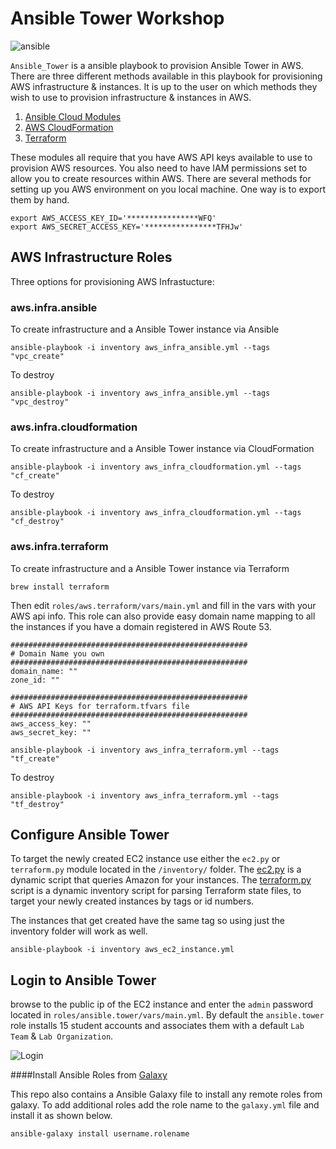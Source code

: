 # Ansible Tower Workshop

![ansible](https://www.redhat.com/cms/managed-files/Ansible-Tower-Logotype-Large-RGB-FullGrey-300x124.png)

`Ansible_Tower` is a ansible playbook to provision Ansible Tower in AWS. There are three different methods available in this playbook for provisioning AWS infrastructure & instances. It is up to the user on which methods they wish to use to provision infrastructure & instances in AWS.  

1. [Ansible Cloud Modules](http://docs.ansible.com/ansible/list_of_cloud_modules.html)
2. [AWS CloudFormation](https://aws.amazon.com/documentation/cloudformation/)
3. [Terraform](https://www.terraform.io/docs/providers/aws/index.html)

These modules all require that you have AWS API keys available to use to provision AWS resources. You also need to have IAM permissions set to allow you to create resources within AWS. There are several methods for setting up you AWS environment on you local machine. One way is to export them by hand.

```
export AWS_ACCESS_KEY_ID='****************WFQ'
export AWS_SECRET_ACCESS_KEY='****************TFHJw'
```


## AWS Infrastructure Roles
Three options for provisioning AWS Infrastucture:


### aws.infra.ansible 

To create infrastructure and a Ansible Tower instance via Ansible

```
ansible-playbook -i inventory aws_infra_ansible.yml --tags "vpc_create" 
```

To destroy

```
ansible-playbook -i inventory aws_infra_ansible.yml --tags "vpc_destroy" 
```


### aws.infra.cloudformation

To create infrastructure and a Ansible Tower instance via CloudFormation

```
ansible-playbook -i inventory aws_infra_cloudformation.yml --tags "cf_create" 
```
To destroy

```
ansible-playbook -i inventory aws_infra_cloudformation.yml --tags "cf_destroy" 
```

### aws.infra.terraform

To create infrastructure and a Ansible Tower instance via Terraform

```
brew install terraform
```

Then edit `roles/aws.terraform/vars/main.yml` and fill in the vars with your AWS api info. This role can also provide easy domain name mapping to all the instances if you have a domain registered in AWS Route 53. 


```
#####################################################
# Domain Name you own
#####################################################
domain_name: ""
zone_id: ""

#####################################################
# AWS API Keys for terraform.tfvars file
#####################################################
aws_access_key: ""
aws_secret_key: ""
```

```
ansible-playbook -i inventory aws_infra_terraform.yml --tags "tf_create" 
```

To destroy

```
ansible-playbook -i inventory aws_infra_terraform.yml --tags "tf_destroy" 
```

## Configure Ansible Tower

To target the newly created EC2 instance use either the `ec2.py` or `terraform.py` module located in the `/inventory/` folder. The [ec2.py](http://docs.ansible.com/ansible/intro_dynamic_inventory.html) is a dynamic script that queries Amazon for your instances. The [terraform.py](https://github.com/CiscoCloud/terraform.py) script is a dynamic inventory script for parsing Terraform state files, to target your newly created instances by tags or id numbers. 

The instances that get created have the same tag so using just the inventory folder will work as well. 

```
ansible-playbook -i inventory aws_ec2_instance.yml
```

## Login to Ansible Tower

browse to the public ip of the EC2 instance and enter the `admin` password located in `roles/ansible.tower/vars/main.yml`. By default the `ansible.tower` role installs 15 student accounts and associates them with a default `Lab Team` & `Lab Organization`. 

![Login](https://s3.amazonaws.com/dischord01/img/ansible-tower.png)

####Install Ansible Roles from [Galaxy](https://galaxy.ansible.com/)

This repo also contains a Ansible Galaxy file to install any remote roles from galaxy. To add additional roles add the role name to the `galaxy.yml` file and install it as shown below. 

```
ansible-galaxy install username.rolename
```

